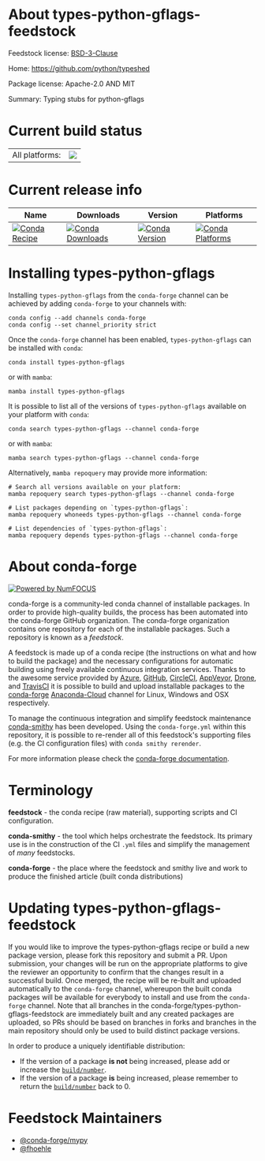 About types-python-gflags-feedstock
===================================

Feedstock license: [BSD-3-Clause](https://github.com/conda-forge/types-python-gflags-feedstock/blob/main/LICENSE.txt)

Home: https://github.com/python/typeshed

Package license: Apache-2.0 AND MIT

Summary: Typing stubs for python-gflags

Current build status
====================


<table><tr><td>All platforms:</td>
    <td>
      <a href="https://dev.azure.com/conda-forge/feedstock-builds/_build/latest?definitionId=13173&branchName=main">
        <img src="https://dev.azure.com/conda-forge/feedstock-builds/_apis/build/status/types-python-gflags-feedstock?branchName=main">
      </a>
    </td>
  </tr>
</table>

Current release info
====================

| Name | Downloads | Version | Platforms |
| --- | --- | --- | --- |
| [![Conda Recipe](https://img.shields.io/badge/recipe-types--python--gflags-green.svg)](https://anaconda.org/conda-forge/types-python-gflags) | [![Conda Downloads](https://img.shields.io/conda/dn/conda-forge/types-python-gflags.svg)](https://anaconda.org/conda-forge/types-python-gflags) | [![Conda Version](https://img.shields.io/conda/vn/conda-forge/types-python-gflags.svg)](https://anaconda.org/conda-forge/types-python-gflags) | [![Conda Platforms](https://img.shields.io/conda/pn/conda-forge/types-python-gflags.svg)](https://anaconda.org/conda-forge/types-python-gflags) |

Installing types-python-gflags
==============================

Installing `types-python-gflags` from the `conda-forge` channel can be achieved by adding `conda-forge` to your channels with:

```
conda config --add channels conda-forge
conda config --set channel_priority strict
```

Once the `conda-forge` channel has been enabled, `types-python-gflags` can be installed with `conda`:

```
conda install types-python-gflags
```

or with `mamba`:

```
mamba install types-python-gflags
```

It is possible to list all of the versions of `types-python-gflags` available on your platform with `conda`:

```
conda search types-python-gflags --channel conda-forge
```

or with `mamba`:

```
mamba search types-python-gflags --channel conda-forge
```

Alternatively, `mamba repoquery` may provide more information:

```
# Search all versions available on your platform:
mamba repoquery search types-python-gflags --channel conda-forge

# List packages depending on `types-python-gflags`:
mamba repoquery whoneeds types-python-gflags --channel conda-forge

# List dependencies of `types-python-gflags`:
mamba repoquery depends types-python-gflags --channel conda-forge
```


About conda-forge
=================

[![Powered by
NumFOCUS](https://img.shields.io/badge/powered%20by-NumFOCUS-orange.svg?style=flat&colorA=E1523D&colorB=007D8A)](https://numfocus.org)

conda-forge is a community-led conda channel of installable packages.
In order to provide high-quality builds, the process has been automated into the
conda-forge GitHub organization. The conda-forge organization contains one repository
for each of the installable packages. Such a repository is known as a *feedstock*.

A feedstock is made up of a conda recipe (the instructions on what and how to build
the package) and the necessary configurations for automatic building using freely
available continuous integration services. Thanks to the awesome service provided by
[Azure](https://azure.microsoft.com/en-us/services/devops/), [GitHub](https://github.com/),
[CircleCI](https://circleci.com/), [AppVeyor](https://www.appveyor.com/),
[Drone](https://cloud.drone.io/welcome), and [TravisCI](https://travis-ci.com/)
it is possible to build and upload installable packages to the
[conda-forge](https://anaconda.org/conda-forge) [Anaconda-Cloud](https://anaconda.org/)
channel for Linux, Windows and OSX respectively.

To manage the continuous integration and simplify feedstock maintenance
[conda-smithy](https://github.com/conda-forge/conda-smithy) has been developed.
Using the ``conda-forge.yml`` within this repository, it is possible to re-render all of
this feedstock's supporting files (e.g. the CI configuration files) with ``conda smithy rerender``.

For more information please check the [conda-forge documentation](https://conda-forge.org/docs/).

Terminology
===========

**feedstock** - the conda recipe (raw material), supporting scripts and CI configuration.

**conda-smithy** - the tool which helps orchestrate the feedstock.
                   Its primary use is in the construction of the CI ``.yml`` files
                   and simplify the management of *many* feedstocks.

**conda-forge** - the place where the feedstock and smithy live and work to
                  produce the finished article (built conda distributions)


Updating types-python-gflags-feedstock
======================================

If you would like to improve the types-python-gflags recipe or build a new
package version, please fork this repository and submit a PR. Upon submission,
your changes will be run on the appropriate platforms to give the reviewer an
opportunity to confirm that the changes result in a successful build. Once
merged, the recipe will be re-built and uploaded automatically to the
`conda-forge` channel, whereupon the built conda packages will be available for
everybody to install and use from the `conda-forge` channel.
Note that all branches in the conda-forge/types-python-gflags-feedstock are
immediately built and any created packages are uploaded, so PRs should be based
on branches in forks and branches in the main repository should only be used to
build distinct package versions.

In order to produce a uniquely identifiable distribution:
 * If the version of a package **is not** being increased, please add or increase
   the [``build/number``](https://docs.conda.io/projects/conda-build/en/latest/resources/define-metadata.html#build-number-and-string).
 * If the version of a package **is** being increased, please remember to return
   the [``build/number``](https://docs.conda.io/projects/conda-build/en/latest/resources/define-metadata.html#build-number-and-string)
   back to 0.

Feedstock Maintainers
=====================

* [@conda-forge/mypy](https://github.com/conda-forge/mypy/)
* [@fhoehle](https://github.com/fhoehle/)

